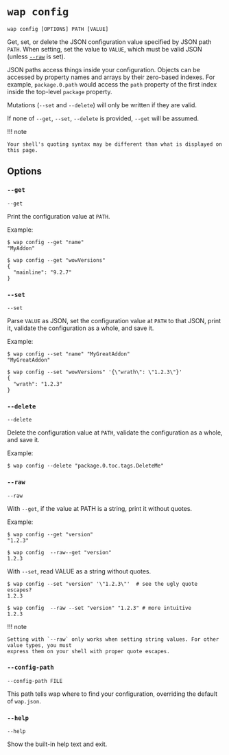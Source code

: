 # `wap config`

`wap config [OPTIONS] PATH [VALUE]`

Get, set, or delete the JSON configuration value specified by JSON path `PATH`. When setting,
set the value to `VALUE`, which must be valid JSON (unless [`--raw`](#-raw) is set).

JSON paths access things inside your configuration. Objects can be accessed by property names and
arrays by their zero-based indexes. For example, `package.0.path` would access the `path` property
of the first index inside the top-level `package` property.

Mutations (`--set` and `--delete`) will only be written if they are valid.

If none of `--get`, `--set`, `--delete` is provided, `--get` will be assumed.

!!! note

    Your shell's quoting syntax may be different than what is displayed on this page.

## Options

### `--get`

`--get`

Print the configuration value at `PATH`.

Example:

```console
$ wap config --get "name"
"MyAddon"

$ wap config --get "wowVersions"
{
  "mainline": "9.2.7"
}
```

### `--set`

`--set`

Parse `VALUE` as JSON, set the configuration value at `PATH` to that JSON, print it, validate the
configuration as a whole, and save it.

Example:

```console
$ wap config --set "name" "MyGreatAddon"
"MyGreatAddon"

$ wap config --set "wowVersions" '{\"wrath\": \"1.2.3\"}'
{
  "wrath": "1.2.3"
}
```

### `--delete`

`--delete`

Delete the configuration value at `PATH`, validate the configuration as a whole, and save it.

Example:

```console
$ wap config --delete "package.0.toc.tags.DeleteMe"
```

### `--raw`

`--raw`

With `--get`, if the value at PATH is a string, print it without quotes.

Example:

```console
$ wap config --get "version"
"1.2.3"

$ wap config  --raw--get "version"
1.2.3
```

With `--set`, read VALUE as a string without quotes.

```console
$ wap config --set "version" '\"1.2.3\"'  # see the ugly quote escapes?
1.2.3

$ wap config  --raw --set "version" "1.2.3" # more intuitive
1.2.3
```
!!! note

    Setting with `--raw` only works when setting string values. For other value types, you must
    express them on your shell with proper quote escapes.

### `--config-path`

`--config-path FILE`

This path tells wap where to find your configuration, overriding the default of `wap.json`.

### `--help`

`--help`

Show the built-in help text and exit.
